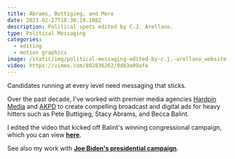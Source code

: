 ```yaml
---
title: Abrams, Buttigieg, and More
date: 2023-02-27T18:30:19.108Z
description: Political spots edited by C.J. Arellano.
type: Political Messaging
categories:
  - editing
  - motion graphics
image: /static/img/political-messaging-edited-by-c.j.-arellano_website-thumbnail.00_00_00_00.still001.jpg
video: https://vimeo.com/802836262/0d63e09afe
---
```

Candidates running at every level need messaging that sticks. 

Over the past decade, I've worked with premier media agencies [Hardpin Media](https://www.hardpinmedia.com) and [AKPD](https://akpdmedia.com) to create compelling broadcast and digital ads for heavy hitters such as Pete Buttigieg, Stacy Abrams, and Becca Balint.

I edited the video that kicked off Balint's winning congressional campaign, which you can view **[here](https://vimeo.com/802797644/7014fb7255)**.

See also my work with **[Joe Biden's presidential campaign](https://www.cjarellano.com/project/biden-for-president)**.